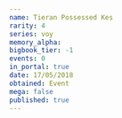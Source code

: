 ```yaml
---
name: Tieran Possessed Kes
rarity: 4
series: voy
memory_alpha:
bigbook_tier: -1
events: 0
in_portal: true
date: 17/05/2018
obtained: Event
mega: false
published: true
---
```



